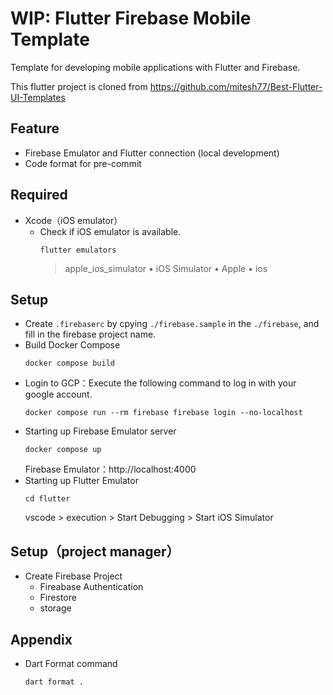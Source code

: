 # WIP: Flutter Firebase Mobile Template
Template for developing mobile applications with Flutter and Firebase.

This flutter project is cloned from https://github.com/mitesh77/Best-Flutter-UI-Templates

## Feature
- Firebase Emulator and Flutter connection (local development)
- Code format for pre-commit

## Required
- Xcode（iOS emulator）
    - Check if iOS emulator is available.
        ```
        flutter emulators
        ```
        > apple_ios_simulator • iOS Simulator   • Apple  • ios

## Setup
- Create `.firebaserc` by cpying `./firebase.sample` in the `./firebase`, and fill in the firebase project name.
- Build Docker Compose
    ```
    docker compose build
    ```
- Login to GCP：Execute the following command to log in with your google account.
    ```
    docker compose run --rm firebase firebase login --no-localhost
    ```
- Starting up Firebase Emulator server
    ```
    docker compose up
    ```
    Firebase Emulator：http://localhost:4000
- Starting up Flutter Emulator
    ```
    cd flutter
    ```
    vscode > execution > Start Debugging > Start iOS Simulator

## Setup（project manager）
- Create Firebase Project
    - Fireabase Authentication
    - Firestore
    - storage 


## Appendix
- Dart Format command
    ```
    dart format .
    ```
